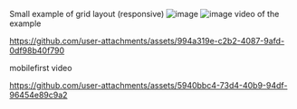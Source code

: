 Small example of grid layout (responsive)
![image](https://github.com/user-attachments/assets/f1452c9f-e555-4cf8-bcc4-2d8302842a1c)
![image](https://github.com/user-attachments/assets/db5b09ad-3aca-432a-83ec-d20e3efe9089)
video of the example

https://github.com/user-attachments/assets/994a319e-c2b2-4087-9afd-0df98b40f790

mobilefirst video

https://github.com/user-attachments/assets/5940bbc4-73d4-40b9-94df-96454e89c9a2
